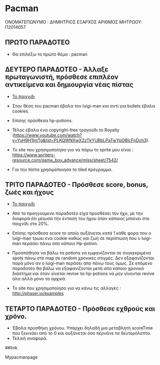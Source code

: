 # Pacman

ΟΝΟΜΑΤΕΠΩΝΥΜΟ : ΔΗΜΗΤΡΙΟΣ ΕΞΑΡΧΟΣ
ΑΡΙΘΜΟΣ ΜΗΤΡΩΟΥ: Π2014057

## ΠΡΩΤΟ ΠΑΡΑΔΟΤΕΟ

- Θα επιλέξω το πρώτο θέμα : pacman

## ΔΕΥΤΕΡΟ ΠΑΡΑΔΟΤΕΟ - Άλλαξε πρωταγωνιστή, πρόσθεσε επιπλέον αντικείμενα και δημιουργία νέας πίστας


 - <a href ="https://dimitriosex.github.io/pacman/pacman.html">Το παιχνιδι</a>

- Στην θέση του pacman έβαλα τον luigi-man και αντί για bullets έβαλα cookies. 
- Επίσης πρόσθεσα hp-potions. 
- Τέλος έβαλα ένα copyright-free τραγούδι το Royalty (https://www.youtube.com/watch?v=YuH9H1lntTg&list=PLKQWNXwX2zTkYUBbLPaTwYpDBIcFnDch3). 
- Το site που χρησιμοποίησα για να πάρω το sprite μου είναι : https://www.spriters-resource.com/game_boy_advance/mlss/sheet/7542/ 
- Για την πίστα χρησιμόποιησα το tiled πρόγραμμα.

##  ΤΡΙΤΟ ΠΑΡΑΔΟΤΕΟ - Πρόσθεσε score, bonus, ζωές και ήχους

- <a href ="https://dimitriosex.github.io/pacman/pacman.html">Το παιχνιδι</a>

- Από το προηγούμενο παραδοτέο είχα προσθέσει τον ήχο, με την διαφορά ότι μείωσα την ένταση του ήχου όταν κάποιος μπαίνει στο παιχνίδι στο 20%. 
- Επίσης πρόσθεσα score το οποίο αυξάνεται κατά 1 κάθε φορα που ο luigi-man τρωει ενα cookie καθώς και ζωή σε περίπτωση που o luigi-man περάσει πάνω απο κάποιο Hp-potion. 
- Προσπάθησα να βάλω τα potions να εμφανίζονται σε συγκεκριμένα spots πάνω στο map σε random χρονικες στιγμές. Δεν εξαφανίζονται παρά μόνο αν ο luigi-man περάσει απο πάνω τους όμως. Σε επόμενο παραδοτέο θα βάλω να εξαφανίζονται μετά απο κάποιο χρονικό διάστημα και όταν γίνεται revive τα hp-potions να μην γίνονται revive όλα αλλά μόνο τα αρχικά. 
- Το site που χρησιμοποίησα για να κάνω τις αλλαγές : http://phaser.io/examples



## ΤΕΤΑΡΤΟ ΠΑΡΑΔΟΤΕΟ - Πρόσθεσε εχθρούς και χρόνο.
- Έβαλα προσθήκη χρόνου. Υπάρχει δηλαδή μια μεταβλητή scoreTime που ξεκινάει από το 0 και αυξάνεται όσο περνάνε τα δευτερόλεπτα.
- Τελική αναφορά.


##link

<p><href ='https://dimitriosex.github.io/pacman/'/>Mypacmanpage</p>

